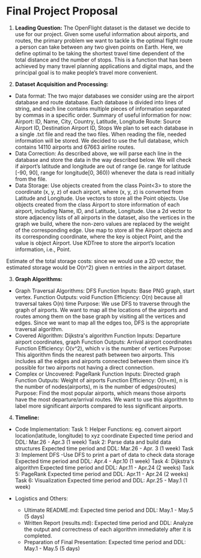 # Final Project Proposal

1. **Leading Question:** 
The OpenFlight dataset is the dataset we decide to use for our project. Given some useful information about airports, and routes, the primary problem we want to tackle is the optimal flight route a person can take between any two given points on Earth. Here, we define optimal to be taking the shortest travel time dependent of the total distance and the number of stops. This is a function that has been achieved by many travel planning applications and digital maps, and the principal goal is to make people’s travel more convenient. 

2. **Dataset Acquisition and Processing:**
- Data format: The two major databases we consider using are the airport database and route database. Each database is divided into lines of string, and each line contains multiple pieces of information separated by commas in a specific order. 
    Summary of useful information for now:
    Airport: ID, Name, City, Country, Latitude, Longitude
    Route: Source Airport ID, Destination Airport ID, Stops
We plan to set each database in a single .txt file and read the two files. When reading the file, needed information will be stored. We decided to use the full database, which contains 14110 airports and 67663 airline routes. 
- Data Correction: As described above, we will parse each line in the database and store the data in the way described below. We will check if airport’s latitude and longitude are out of range (ie. range for latitude [-90, 90], range for longitude[0, 360)) whenever the data is read initially from the file. 
- Data Storage:
Use objects created from the class Point<3> to store the coordinate (x, y, z) of each airport, where (x, y, z) is converted from Latitude and Longitude.
Use vectors to store all the Point objects.
Use objects created from the class Airport to store information of each airport, including Name, ID, and Latitude, Longitude.
Use a 2d vector to store adjacency lists of all airports in the dataset, also the vertices in the graph we build, where the non-zero values are replaced by the weight of the corresponding edge.
Use map to store all the Airport objects and its corresponding coordinate, where the key is object Point, and the value is object Airport.
Use KDTree to store the airport’s location information, i.e., Point.

Estimate of the total storage costs: since we would use a 2D vector, the estimated storage would be O(n^2) given n entries in the airport dataset.

3. **Graph Algorithms:**
- Graph Traversal Algorithms: DFS
Function Inputs: Base PNG graph, start vertex.
Function Outputs: void
Function Efficiency: O(n) because all traversal takes O(n) time
Purpose: We use DFS to traverse through the graph of airports. We want to map all the locations of the airports and routes among them on the base graph by visiting all the vertices and edges. Since we want to map all the edges too, DFS is the appropriate traversal algorithm.
- Covered Algorithm: Dijkstra's algorithm
Function Inputs: Departure airport coordinates, graph
Function Outputs: Arrival airport coordinates
Function Efficiency: O(v^2), which v is the number of vertices
Purpose: This algorithm finds the nearest path between two airports. This includes all the edges and airports connected between them since it’s possible for two airports not having a direct connection.
- Complex or Uncovered: PageRank
Function Inputs: Directed graph
Function Outputs: Weight of airports
Function Efficiency: O(n+m), n is the number of nodes(airports), m is the number of edges(routes)
Purpose: Find the most popular airports, which means those airports have the most departure/arrival routes. We want to use this algorithm to label more significant airports compared to less significant airports.

4. **Timeline:**
- Code Implementation:
Task 1: Helper Functions: eg. convert airport location(latitude, longitude) to xyz coordinate
Expected time period and DDL: Mar.26 - Apr.3 (1 week)
Task 2: Parse data and build data structures
Expected time period and DDL: Mar.26 - Apr. 3 (1 week)
Task 3: Implement DFS
 -Use DFS to print a part of data to check data storage
Expected time period and DDL: Apr.4 - Apr.10 (1 week)
Task 4: Dijkstra's algorithm
Expected time period and DDL: Apr.11 - Apr.24 (2 weeks)
Task 5: PageRank
Expected time period and DDL: Apr.11 - Apr.24 (2 weeks)
Task 6: Visualization
Expected time period and DDL: Apr.25 - May.1 (1 week)

- Logistics and Others:
    - Ultimate README.md:
        Expected time period and DDL: May.1 - May.5 (5 days)
    - Written Report (results.md):
        Expected time period and DDL: Analyze the output and correctness of each algorithm immediately after it is completed.
    - Preparation of Final Presentation:
        Expected time period and DDL: May.1 - May.5 (5 days)


